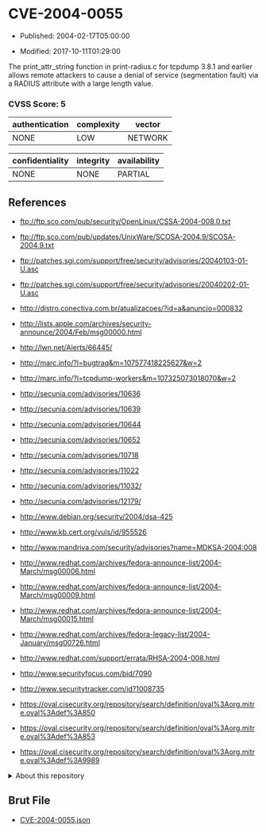 # CVE-2004-0055

- Published: 2004-02-17T05:00:00

- Modified: 2017-10-11T01:29:00

The print_attr_string function in print-radius.c for tcpdump 3.8.1 and earlier allows remote attackers to cause a denial of service (segmentation fault) via a RADIUS attribute with a large length value.

### CVSS Score: **5**

| authentication | complexity | vector |
| --- | --- | --- |
| NONE | LOW | NETWORK |

| confidentiality | integrity | availability |
| --- | --- | --- |
| NONE | NONE | PARTIAL |

## References

* ftp://ftp.sco.com/pub/security/OpenLinux/CSSA-2004-008.0.txt

* ftp://ftp.sco.com/pub/updates/UnixWare/SCOSA-2004.9/SCOSA-2004.9.txt

* ftp://patches.sgi.com/support/free/security/advisories/20040103-01-U.asc

* ftp://patches.sgi.com/support/free/security/advisories/20040202-01-U.asc

* http://distro.conectiva.com.br/atualizacoes/?id=a&anuncio=000832

* http://lists.apple.com/archives/security-announce/2004/Feb/msg00000.html

* http://lwn.net/Alerts/66445/

* http://marc.info/?l=bugtraq&m=107577418225627&w=2

* http://marc.info/?l=tcpdump-workers&m=107325073018070&w=2

* http://secunia.com/advisories/10636

* http://secunia.com/advisories/10639

* http://secunia.com/advisories/10644

* http://secunia.com/advisories/10652

* http://secunia.com/advisories/10718

* http://secunia.com/advisories/11022

* http://secunia.com/advisories/11032/

* http://secunia.com/advisories/12179/

* http://www.debian.org/security/2004/dsa-425

* http://www.kb.cert.org/vuls/id/955526

* http://www.mandriva.com/security/advisories?name=MDKSA-2004:008

* http://www.redhat.com/archives/fedora-announce-list/2004-March/msg00006.html

* http://www.redhat.com/archives/fedora-announce-list/2004-March/msg00009.html

* http://www.redhat.com/archives/fedora-announce-list/2004-March/msg00015.html

* http://www.redhat.com/archives/fedora-legacy-list/2004-January/msg00726.html

* http://www.redhat.com/support/errata/RHSA-2004-008.html

* http://www.securityfocus.com/bid/7090

* http://www.securitytracker.com/id?1008735

* https://oval.cisecurity.org/repository/search/definition/oval%3Aorg.mitre.oval%3Adef%3A850

* https://oval.cisecurity.org/repository/search/definition/oval%3Aorg.mitre.oval%3Adef%3A853

* https://oval.cisecurity.org/repository/search/definition/oval%3Aorg.mitre.oval%3Adef%3A9989

<details>
<summary>About this repository</summary> 

  This repository is part of the project [Live Hack CVE](https://github.com/Live-Hack-CVE). Main website can be found [www.live-hack.org](https://www.live-hack.org) 
  
  Made by [Sn0wAlice](https://github.com/Sn0wAlice) for the people that care about security and need to have a feed of the latest CVEs. Hope you enjoy it, don't forget to star the repo and follow me on [Twitter](https://twitter.com/Sn0wAlice) and [Github](https://github.com/Sn0wAlice). And that is my [personnal website](https://www.alice-snow.me/)

  - [Home Page](https://github.com/Live-Hack-CVE)
  - [Framework](https://github.com/Live-Hack-CVE/cve-framework)
  - [CVE database](https://github.com/Live-Hack-CVE/full_database)
  - [Changelog](https://github.com/Live-Hack-CVE/Changelog)
</details>

## Brut File

* [CVE-2004-0055.json](https://raw.githubusercontent.com/Live-Hack-CVE/full_database/main/cves/2004/CVE-2004-0055.json)

